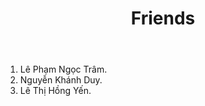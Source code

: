 ﻿---
layout: post
title: "Friends"
description: My friends.
image: 'https://minhthanh1412.github.io/images/avt.jpg'
category: 'My friends'
tags:
- Friend
twitter_text: My friends.
introduction: All studying at Tra Vinh University.
---
1. Lê Phạm Ngọc Trâm.
2. Nguyễn Khánh Duy.
3. Lê Thị Hồng Yến.

